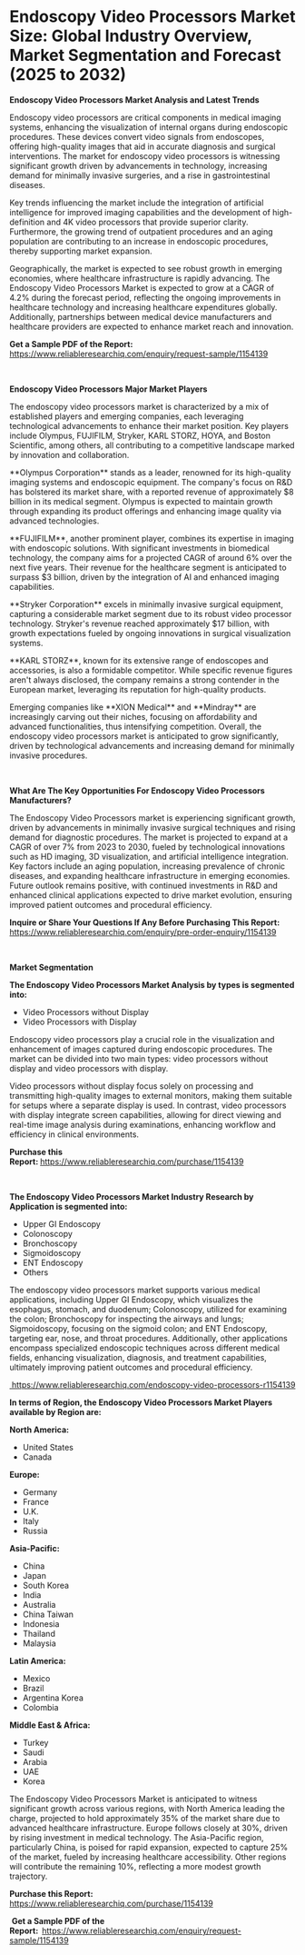 <p><h1>Endoscopy Video Processors Market Size: Global Industry Overview, Market Segmentation and Forecast (2025 to 2032)</h1></p><p><strong>Endoscopy Video Processors Market Analysis and Latest Trends</strong></p>
<p><p>Endoscopy video processors are critical components in medical imaging systems, enhancing the visualization of internal organs during endoscopic procedures. These devices convert video signals from endoscopes, offering high-quality images that aid in accurate diagnosis and surgical interventions. The market for endoscopy video processors is witnessing significant growth driven by advancements in technology, increasing demand for minimally invasive surgeries, and a rise in gastrointestinal diseases. </p><p>Key trends influencing the market include the integration of artificial intelligence for improved imaging capabilities and the development of high-definition and 4K video processors that provide superior clarity. Furthermore, the growing trend of outpatient procedures and an aging population are contributing to an increase in endoscopic procedures, thereby supporting market expansion.</p><p>Geographically, the market is expected to see robust growth in emerging economies, where healthcare infrastructure is rapidly advancing. The Endoscopy Video Processors Market is expected to grow at a CAGR of 4.2% during the forecast period, reflecting the ongoing improvements in healthcare technology and increasing healthcare expenditures globally. Additionally, partnerships between medical device manufacturers and healthcare providers are expected to enhance market reach and innovation.</p></p>
<p><strong>Get a Sample PDF of the Report:&nbsp;</strong> <a href="https://www.reliableresearchiq.com/enquiry/request-sample/1154139?utm_campaign=2952&utm_medium=2&utm_source=Github&utm_content=ia&utm_term=14042025&utm_id=endoscopy-video-processors">https://www.reliableresearchiq.com/enquiry/request-sample/1154139</a></p>
<p>&nbsp;</p>
<p><strong>Endoscopy Video Processors Major Market Players</strong></p>
<p><p>The endoscopy video processors market is characterized by a mix of established players and emerging companies, each leveraging technological advancements to enhance their market position. Key players include Olympus, FUJIFILM, Stryker, KARL STORZ, HOYA, and Boston Scientific, among others, all contributing to a competitive landscape marked by innovation and collaboration.</p><p>**Olympus Corporation** stands as a leader, renowned for its high-quality imaging systems and endoscopic equipment. The company's focus on R&D has bolstered its market share, with a reported revenue of approximately $8 billion in its medical segment. Olympus is expected to maintain growth through expanding its product offerings and enhancing image quality via advanced technologies.</p><p>**FUJIFILM**, another prominent player, combines its expertise in imaging with endoscopic solutions. With significant investments in biomedical technology, the company aims for a projected CAGR of around 6% over the next five years. Their revenue for the healthcare segment is anticipated to surpass $3 billion, driven by the integration of AI and enhanced imaging capabilities.</p><p>**Stryker Corporation** excels in minimally invasive surgical equipment, capturing a considerable market segment due to its robust video processor technology. Stryker's revenue reached approximately $17 billion, with growth expectations fueled by ongoing innovations in surgical visualization systems.</p><p>**KARL STORZ**, known for its extensive range of endoscopes and accessories, is also a formidable competitor. While specific revenue figures aren't always disclosed, the company remains a strong contender in the European market, leveraging its reputation for high-quality products.</p><p>Emerging companies like **XION Medical** and **Mindray** are increasingly carving out their niches, focusing on affordability and advanced functionalities, thus intensifying competition. Overall, the endoscopy video processors market is anticipated to grow significantly, driven by technological advancements and increasing demand for minimally invasive procedures.</p></p>
<p>&nbsp;</p>
<p><strong>What Are The Key Opportunities For Endoscopy Video Processors Manufacturers?</strong></p>
<p><p>The Endoscopy Video Processors market is experiencing significant growth, driven by advancements in minimally invasive surgical techniques and rising demand for diagnostic procedures. The market is projected to expand at a CAGR of over 7% from 2023 to 2030, fueled by technological innovations such as HD imaging, 3D visualization, and artificial intelligence integration. Key factors include an aging population, increasing prevalence of chronic diseases, and expanding healthcare infrastructure in emerging economies. Future outlook remains positive, with continued investments in R&D and enhanced clinical applications expected to drive market evolution, ensuring improved patient outcomes and procedural efficiency.</p></p>
<p><strong>Inquire or Share Your Questions If Any Before Purchasing This Report:</strong> <a href="https://www.reliableresearchiq.com/enquiry/pre-order-enquiry/1154139?utm_campaign=2952&utm_medium=2&utm_source=Github&utm_content=ia&utm_term=14042025&utm_id=endoscopy-video-processors">https://www.reliableresearchiq.com/enquiry/pre-order-enquiry/1154139</a></p>
<p>&nbsp;</p>
<p><strong>Market Segmentation</strong></p>
<p><strong>The Endoscopy Video Processors Market Analysis by types is segmented into:</strong></p>
<p><ul><li>Video Processors without Display</li><li>Video Processors with Display</li></ul></p>
<p><p>Endoscopy video processors play a crucial role in the visualization and enhancement of images captured during endoscopic procedures. The market can be divided into two main types: video processors without display and video processors with display. </p><p>Video processors without display focus solely on processing and transmitting high-quality images to external monitors, making them suitable for setups where a separate display is used. In contrast, video processors with display integrate screen capabilities, allowing for direct viewing and real-time image analysis during examinations, enhancing workflow and efficiency in clinical environments.</p></p>
<p><strong>Purchase this Report:&nbsp;</strong><a href="https://www.reliableresearchiq.com/purchase/1154139?utm_campaign=2952&utm_medium=2&utm_source=Github&utm_content=ia&utm_term=14042025&utm_id=endoscopy-video-processors">https://www.reliableresearchiq.com/purchase/1154139</a></p>
<p>&nbsp;</p>
<p><strong>The Endoscopy Video Processors Market Industry Research by Application is segmented into:</strong></p>
<p><ul><li>Upper GI Endoscopy</li><li>Colonoscopy</li><li>Bronchoscopy</li><li>Sigmoidoscopy</li><li>ENT Endoscopy</li><li>Others</li></ul></p>
<p><p>The endoscopy video processors market supports various medical applications, including Upper GI Endoscopy, which visualizes the esophagus, stomach, and duodenum; Colonoscopy, utilized for examining the colon; Bronchoscopy for inspecting the airways and lungs; Sigmoidoscopy, focusing on the sigmoid colon; and ENT Endoscopy, targeting ear, nose, and throat procedures. Additionally, other applications encompass specialized endoscopic techniques across different medical fields, enhancing visualization, diagnosis, and treatment capabilities, ultimately improving patient outcomes and procedural efficiency.</p></p>
<p><a href="https://www.reliableresearchiq.com/endoscopy-video-processors-r1154139?utm_campaign=2952&utm_medium=2&utm_source=Github&utm_content=ia&utm_term=14042025&utm_id=endoscopy-video-processors">&nbsp;https://www.reliableresearchiq.com/endoscopy-video-processors-r1154139</a></p>
<p><strong>In terms of Region, the Endoscopy Video Processors Market Players available by Region are:</strong></p>
<p>
    <p> <strong> North America: </strong>
        <ul>
            <li>United States</li>
            <li>Canada</li>
        </ul>
        </p> 
    <p> <strong> Europe: </strong>
        <ul>
            <li>Germany</li>
            <li>France</li>
            <li>U.K.</li>
            <li>Italy</li>
            <li>Russia</li>
        </ul>
        </p> 
    <p> <strong> Asia-Pacific: </strong>
        <ul>
            <li>China</li>
            <li>Japan</li>
            <li>South Korea</li>
            <li>India</li>
            <li>Australia</li>
            <li>China Taiwan</li>
            <li>Indonesia</li>
            <li>Thailand</li>
            <li>Malaysia</li>
        </ul>
        </p> 
    <p> <strong> Latin America: </strong>
        <ul>
            <li>Mexico</li>
            <li>Brazil</li>
            <li>Argentina Korea</li>
            <li>Colombia</li>
        </ul>
        </p> 
    <p> <strong> Middle East & Africa: </strong>
        <ul>
            <li>Turkey</li>
            <li>Saudi</li>
            <li>Arabia</li>
            <li>UAE</li>
            <li>Korea</li>
        </ul>
    </p>
    </p>
<p><p>The Endoscopy Video Processors Market is anticipated to witness significant growth across various regions, with North America leading the charge, projected to hold approximately 35% of the market share due to advanced healthcare infrastructure. Europe follows closely at 30%, driven by rising investment in medical technology. The Asia-Pacific region, particularly China, is poised for rapid expansion, expected to capture 25% of the market, fueled by increasing healthcare accessibility. Other regions will contribute the remaining 10%, reflecting a more modest growth trajectory.</p></p>
<p><strong>Purchase this Report: </strong><a href="https://www.reliableresearchiq.com/purchase/1154139?utm_campaign=2952&utm_medium=2&utm_source=Github&utm_content=ia&utm_term=14042025&utm_id=endoscopy-video-processors">https://www.reliableresearchiq.com/purchase/1154139</a></p>
<p>&nbsp;<strong>Get a Sample PDF of the Report:&nbsp;&nbsp;</strong><a href="https://www.reliableresearchiq.com/enquiry/request-sample/1154139?utm_campaign=2952&utm_medium=2&utm_source=Github&utm_content=ia&utm_term=14042025&utm_id=endoscopy-video-processors">https://www.reliableresearchiq.com/enquiry/request-sample/1154139</a></p>
<p><strong></strong></p>
<p><p></p><p></p><p></p></p>